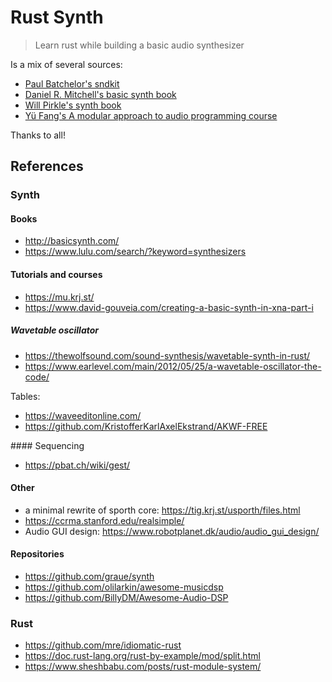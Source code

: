 # Rust Synth

> Learn rust while building a basic audio synthesizer

Is a mix of several sources:

- [Paul Batchelor's sndkit](https://github.com/PaulBatchelor/sndkit)
- [Daniel R. Mitchell's basic synth book](http://basicsynth.com/)
- [Will Pirkle's synth book](https://www.willpirkle.com/synthlabdm/)
- [Yü Fang's A modular approach to audio programming course](https://mu.krj.st/)

Thanks to all!

## References

### Synth

#### Books

- http://basicsynth.com/
- https://www.lulu.com/search/?keyword=synthesizers

#### Tutorials and courses

- https://mu.krj.st/
- https://www.david-gouveia.com/creating-a-basic-synth-in-xna-part-i

##### Wavetable oscillator

- https://thewolfsound.com/sound-synthesis/wavetable-synth-in-rust/
- https://www.earlevel.com/main/2012/05/25/a-wavetable-oscillator-the-code/

Tables:

- https://waveeditonline.com/
- https://github.com/KristofferKarlAxelEkstrand/AKWF-FREE

#### Sequencing

- https://pbat.ch/wiki/gest/

#### Other

- a minimal rewrite of sporth core: https://tig.krj.st/usporth/files.html
- https://ccrma.stanford.edu/realsimple/
- Audio GUI design: https://www.robotplanet.dk/audio/audio_gui_design/

#### Repositories

- https://github.com/graue/synth
- https://github.com/olilarkin/awesome-musicdsp
- https://github.com/BillyDM/Awesome-Audio-DSP

### Rust

- https://github.com/mre/idiomatic-rust
- https://doc.rust-lang.org/rust-by-example/mod/split.html
- https://www.sheshbabu.com/posts/rust-module-system/
